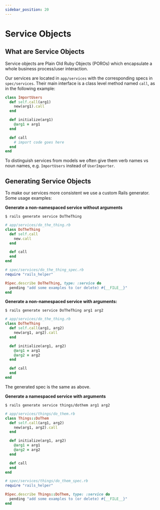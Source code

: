 ```yaml
---
sidebar_position: 20
---
```


# Service Objects

## What are Service Objects

Service objects are Plain Old Ruby Objects (POROs) which encapsulate a whole
business process/user interaction.

Our services are located in `app/services` with the corresponding specs in
`spec/services`. Their main interface is a class level method named `call`, as
in the following example:

```ruby
class ImportUsers
  def self.call(arg1)
    new(arg1).call
  end

  def initialize(arg1)
    @arg1 = arg1
  end

  def call
    # import code goes here
  end
end
```

To distinguish services from models we often give them verb names vs noun names,
e.g. `ImportUsers` instead of `UserImporter`.

## Generating Service Objects

To make our services more consistent we use a custom Rails generator. Some usage
examples:

**Generate a non-namespaced service without arguments**

`$ rails generate service DoTheThing`

```ruby
# app/services/do_the_thing.rb
class DoTheThing
  def self.call
    new.call
  end

  def call
  end
end
```

```ruby
# spec/services/do_the_thing_spec.rb
require "rails_helper"

RSpec.describe DoTheThing, type: :service do
  pending "add some examples to (or delete) #{__FILE__}"
end
```

**Generate a non-namespaced service with arguments:**

`$ rails generate service DoTheThing arg1 arg2`

```ruby
# app/services/do_the_thing.rb
class DoTheThing
  def self.call(arg1, arg2)
    new(arg1, arg2).call
  end

  def initialize(arg1, arg2)
    @arg1 = arg1
    @arg2 = arg2
  end

  def call
  end
end
```

The generated spec is the same as above.

**Generate a namespaced service with arguments**

`$ rails generate service things/dothem arg1 arg2`

```ruby
# app/services/things/do_them.rb
class Things::DoThem
  def self.call(arg1, arg2)
    new(arg1, arg2).call
  end

  def initialize(arg1, arg2)
    @arg1 = arg1
    @arg2 = arg2
  end

  def call
  end
end
```

```ruby
# spec/services/things/do_them_spec.rb
require "rails_helper"

RSpec.describe Things::DoThem, type: :service do
  pending "add some examples to (or delete) #{__FILE__}"
end
```
